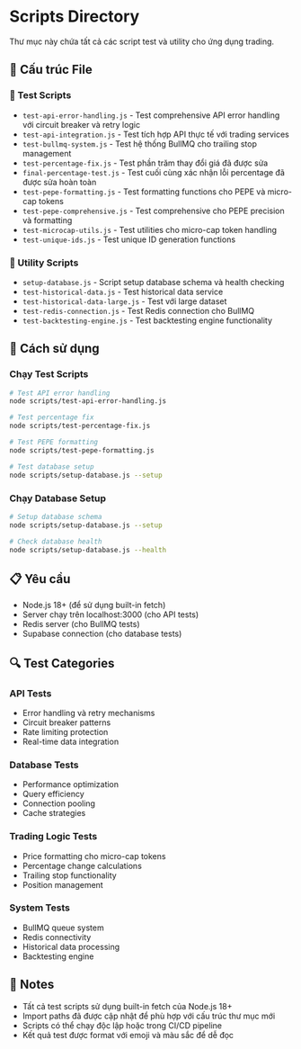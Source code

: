 # Scripts Directory

Thư mục này chứa tất cả các script test và utility cho ứng dụng trading.

## 📁 Cấu trúc File

### 🧪 Test Scripts
- `test-api-error-handling.js` - Test comprehensive API error handling với circuit breaker và retry logic
- `test-api-integration.js` - Test tích hợp API thực tế với trading services
- `test-bullmq-system.js` - Test hệ thống BullMQ cho trailing stop management
- `test-percentage-fix.js` - Test phần trăm thay đổi giá đã được sửa
- `final-percentage-test.js` - Test cuối cùng xác nhận lỗi percentage đã được sửa hoàn toàn
- `test-pepe-formatting.js` - Test formatting functions cho PEPE và micro-cap tokens
- `test-pepe-comprehensive.js` - Test comprehensive cho PEPE precision và formatting
- `test-microcap-utils.js` - Test utilities cho micro-cap token handling
- `test-unique-ids.js` - Test unique ID generation functions

### 🔧 Utility Scripts
- `setup-database.js` - Script setup database schema và health checking
- `test-historical-data.js` - Test historical data service
- `test-historical-data-large.js` - Test với large dataset
- `test-redis-connection.js` - Test Redis connection cho BullMQ
- `test-backtesting-engine.js` - Test backtesting engine functionality

## 🚀 Cách sử dụng

### Chạy Test Scripts
```bash
# Test API error handling
node scripts/test-api-error-handling.js

# Test percentage fix
node scripts/test-percentage-fix.js

# Test PEPE formatting
node scripts/test-pepe-formatting.js

# Test database setup
node scripts/setup-database.js --setup
```

### Chạy Database Setup
```bash
# Setup database schema
node scripts/setup-database.js --setup

# Check database health
node scripts/setup-database.js --health
```

## 📋 Yêu cầu

- Node.js 18+ (để sử dụng built-in fetch)
- Server chạy trên localhost:3000 (cho API tests)
- Redis server (cho BullMQ tests)
- Supabase connection (cho database tests)

## 🔍 Test Categories

### API Tests
- Error handling và retry mechanisms
- Circuit breaker patterns
- Rate limiting protection
- Real-time data integration

### Database Tests
- Performance optimization
- Query efficiency
- Connection pooling
- Cache strategies

### Trading Logic Tests
- Price formatting cho micro-cap tokens
- Percentage change calculations
- Trailing stop functionality
- Position management

### System Tests
- BullMQ queue system
- Redis connectivity
- Historical data processing
- Backtesting engine

## 📝 Notes

- Tất cả test scripts sử dụng built-in fetch của Node.js 18+
- Import paths đã được cập nhật để phù hợp với cấu trúc thư mục mới
- Scripts có thể chạy độc lập hoặc trong CI/CD pipeline
- Kết quả test được format với emoji và màu sắc để dễ đọc
